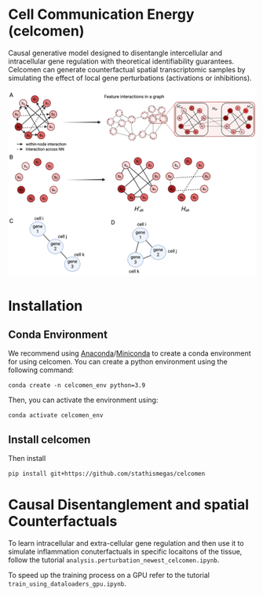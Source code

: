# Cell Communication Energy (celcomen)
Causal generative model designed to disentangle intercellular and intracellular gene regulation with theoretical identifiability guarantees. Celcomen can generate counterfactual spatial transcriptomic samples by simulating the effect of local gene perturbations (activations or inhibitions). 

<p align="center">
  <img src="images/disentangling graphs and gene colocalization-2.png" width="750">
</p>

Installation
============
Conda Environment
--
We recommend using [Anaconda](https://www.anaconda.com/)/[Miniconda](https://docs.conda.io/projects/miniconda/en/latest/) to create a conda environment for using celcomen. You can create a python environment using the following command:

    conda create -n celcomen_env python=3.9

Then, you can activate the environment using:

    conda activate celcomen_env

Install celcomen
--
Then install
```
pip install git+https://github.com/stathismegas/celcomen
```

Causal Disentanglement and spatial Counterfactuals
============
To learn intracellular and extra-cellular gene regulation and then use it to simulate inflammation conuterfactuals in specific locaitons of the tissue, follow the tutorial `analysis.perturbation_newest_celcomen.ipynb`.

To speed up the training process on a GPU refer to the tutorial `train_using_dataloaders_gpu.ipynb`.

